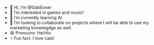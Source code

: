 - 👋 Hi, I’m @GabExner
- 👀 I’m interested in games and music!
- 🌱 I’m currently learning AI.
- 💞️ I’m looking to collaborate on projects where I will be able to use my marketing knowlegdge as well.
- 😄 Pronouns: He/His
- ⚡ Fun fact: I love cats!

<!---
GabExner/GabExner is a ✨ special ✨ repository because its `README.md` (this file) appears on your GitHub profile.
You can click the Preview link to take a look at your changes.
--->
